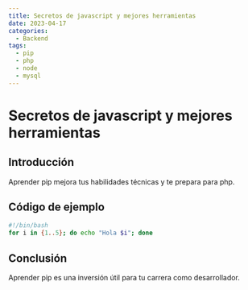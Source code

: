 ```yaml
---
title: Secretos de javascript y mejores herramientas
date: 2023-04-17
categories:
  - Backend
tags:
  - pip
  - php
  - node
  - mysql
---
```


# Secretos de javascript y mejores herramientas

## Introducción

Aprender pip mejora tus habilidades técnicas y te prepara para php.

## Código de ejemplo

```bash
#!/bin/bash
for i in {1..5}; do echo "Hola $i"; done
```

## Conclusión

Aprender pip es una inversión útil para tu carrera como desarrollador.